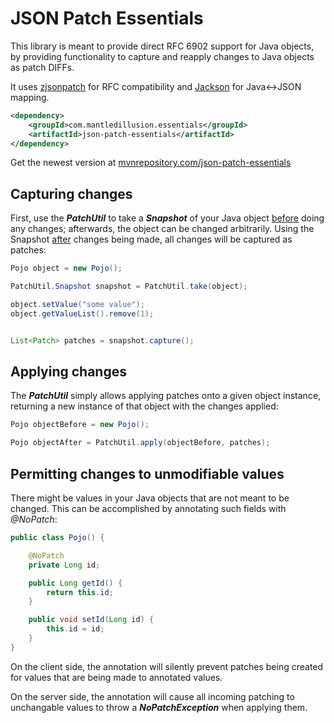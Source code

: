 # JSON Patch Essentials

This library is meant to provide direct RFC 6902 support for Java objects, by providing functionality to capture and reapply changes to Java objects as patch DIFFs.

It uses [zjsonpatch](https://github.com/flipkart-incubator/zjsonpatch) for RFC compatibility and [Jackson](https://github.com/FasterXML/jackson-databind) for Java<->JSON mapping.

```xml
<dependency>
    <groupId>com.mantledillusion.essentials</groupId>
    <artifactId>json-patch-essentials</artifactId>
</dependency>
```

Get the newest version at [mvnrepository.com/json-patch-essentials](https://mvnrepository.com/artifact/com.mantledillusion.essentials/json-patch-essentials)

## Capturing changes

First, use the **_PatchUtil_** to take a **_Snapshot_** of your Java object <u>before</u> doing any changes; afterwards, the object can be changed arbitrarily. Using the Snapshot <u>after</u> changes being made, all changes will be captured as patches:

```java
Pojo object = new Pojo();

PatchUtil.Snapshot snapshot = PatchUtil.take(object);

object.setValue("some value");
object.getValueList().remove(1);


List<Patch> patches = snapshot.capture();
```

## Applying changes

The **_PatchUtil_** simply allows applying patches onto a given object instance, returning a new instance of that object with the changes applied:

```java
Pojo objectBefore = new Pojo();

Pojo objectAfter = PatchUtil.apply(objectBefore, patches);
```

## Permitting changes to unmodifiable values

There might be values in your Java objects that are not meant to be changed. This can be accomplished by annotating such fields with _@NoPatch_:

```java
public class Pojo() {

    @NoPatch
    private Long id;

    public Long getId() {
        return this.id;
    }

    public void setId(Long id) {
        this.id = id;
    }
}
```

On the client side, the annotation will silently prevent patches being created for values that are being made to annotated values.

On the server side, the annotation will cause all incoming patching to unchangable values to throw a **_NoPatchException_** when applying them.
